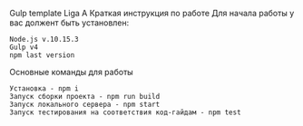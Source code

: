Gulp template Liga A
Краткая инструкция по работе
Для начала работы у вас должент быть установлен:

    Node.js v.10.15.3
    Gulp v4
    npm last version

Основные команды для работы

    Установка - npm i
    Запуск сборки проекта - npm run build
    Запуск локального сервера - npm start
    Запуск тестирования на соответствия код-гайдам - npm test
